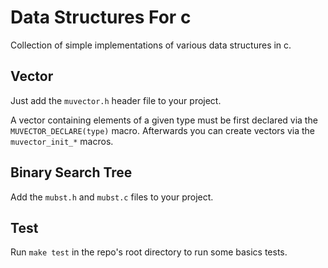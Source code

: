# Data Structures For c

Collection of simple implementations of various data structures in c.

## Vector

Just add the `muvector.h` header file to your project.

A vector containing elements of a given type must be first declared via the
`MUVECTOR_DECLARE(type)` macro. Afterwards you can create vectors via the
`muvector_init_*` macros.

## Binary Search Tree

Add the `mubst.h` and `mubst.c` files to your project.

## Test

Run `make test` in the repo's root directory to run some basics tests.
